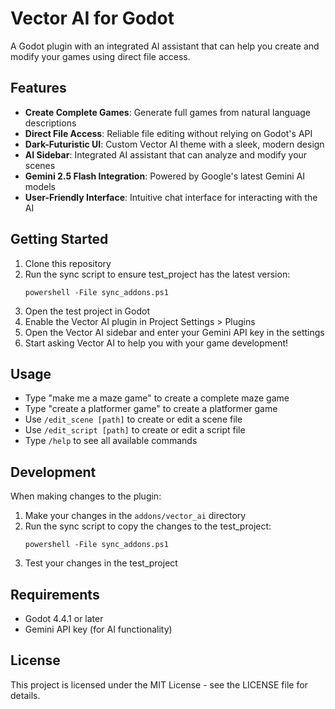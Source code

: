 # Vector AI for Godot

A Godot plugin with an integrated AI assistant that can help you create and modify your games using direct file access.

## Features

- **Create Complete Games**: Generate full games from natural language descriptions
- **Direct File Access**: Reliable file editing without relying on Godot's API
- **Dark-Futuristic UI**: Custom Vector AI theme with a sleek, modern design
- **AI Sidebar**: Integrated AI assistant that can analyze and modify your scenes
- **Gemini 2.5 Flash Integration**: Powered by Google's latest Gemini AI models
- **User-Friendly Interface**: Intuitive chat interface for interacting with the AI

## Getting Started

1. Clone this repository
2. Run the sync script to ensure test_project has the latest version:
   ```
   powershell -File sync_addons.ps1
   ```
3. Open the test project in Godot
4. Enable the Vector AI plugin in Project Settings > Plugins
5. Open the Vector AI sidebar and enter your Gemini API key in the settings
6. Start asking Vector AI to help you with your game development!

## Usage

- Type "make me a maze game" to create a complete maze game
- Type "create a platformer game" to create a platformer game
- Use `/edit_scene [path]` to create or edit a scene file
- Use `/edit_script [path]` to create or edit a script file
- Type `/help` to see all available commands

## Development

When making changes to the plugin:

1. Make your changes in the `addons/vector_ai` directory
2. Run the sync script to copy the changes to the test_project:
   ```
   powershell -File sync_addons.ps1
   ```
3. Test your changes in the test_project

## Requirements

- Godot 4.4.1 or later
- Gemini API key (for AI functionality)

## License

This project is licensed under the MIT License - see the LICENSE file for details.
